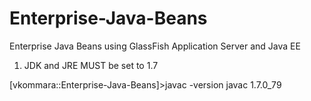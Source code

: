 # Enterprise-Java-Beans
Enterprise Java Beans using GlassFish Application Server and Java EE

1. JDK and JRE MUST be set to 1.7

[vkommara::Enterprise-Java-Beans]>javac -version
javac 1.7.0_79

